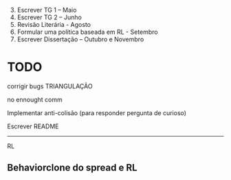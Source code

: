 3)	Escrever TG 1 – Maio
4)	Escrever TG 2 – Junho
5)	Revisão Literária - Agosto
6)	Formular uma política baseada em RL - Setembro
7)	Escrever Dissertação – Outubro e Novembro


# TODO

corrigir bugs TRIANGULAÇÃO

no ennought comm

Implementar anti-colisão (para responder pergunta de curioso)

Escrever README

-------------------------------------------------------------
RL

Behaviorclone do spread e RL
-------------------------------------------------------------